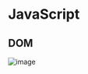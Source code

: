 # JavaScript

## DOM

![image](https://github.com/sudh29/Interview_Questions/assets/73557822/78d6cd8e-3ba4-41c8-bdf6-f854bac01202)

